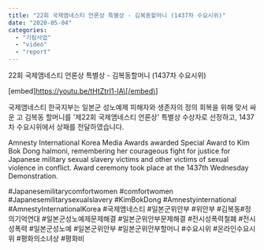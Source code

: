 ```yaml
---
title: "22회 국제앰네스티 언론상 특별상 - 김복동할머니 (1437차 수요시위)"
date: "2020-05-04"
categories: 
  - "기림사업"
  - "video"
  - "report"
---
```


22회 국제앰네스티 언론상 특별상 - 김복동할머니 (1437차 수요시위)

\[embed\]https://youtu.be/tHtZtrI1-lA\[/embed\]

국제앰네스티 한국지부는 일본군 성노예제 피해자와 생존자의 정의 회복을 위해 맞서 싸운 고 김복동 할머니를 '제22회 국제앰네스티 언론상' 특별상 수상자로 선정하고, 1437차 수요시위에서 상패를 전달하였습니다.

Amnesty International Korea Media Awards awarded Special Award to Kim Bok Dong halmoni, remembering her courageous fight for justice for Japanese military sexual slavery victims and other victims of sexual violence in conflict. Award ceremony took place at the 1437th Wednesday Demonstration.

#Japanesemilitarycomfortwomen #comfortwomen #Japanesemilitarysexualslavery #KimBokDong #Amnestyinternational #AmnestyInternationalKorea #국제앰네스티 #일본군위안부 #위안부 #김복동#정의기억연대 #일본군성노예제문제해결 #일본군위안부문제해결 #전시성폭력철폐 #전시성폭력 #일본군성노예 #일본군위안부 #일본군위안부할머니 #수요시위 #온라인수요시위 #평화의소녀상 #평화비
